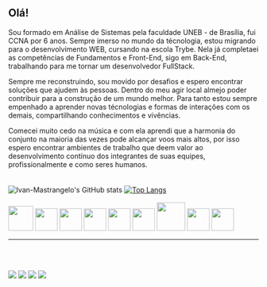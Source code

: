 ## Olá!

Sou formado em Análise de Sistemas pela faculdade UNEB - de Brasília, fui CCNA por 6 anos. Sempre imerso no mundo da técnologia, estou migrando para o desenvolvimento WEB, cursando na escola Trybe. Nela já completaei as competências de Fundamentos e Front-End, sigo em Back-End, trabalhando para me tornar um desenvolvedor FullStack.

Sempre me reconstruindo, sou movido por desafios e espero encontrar soluções que ajudem às pessoas. Dentro do meu agir local almejo poder contribuir para a construção de um mundo melhor. Para tanto estou sempre empenhado a aprender novas técnologias e formas de interações com os demais, compartilhando conhecimentos e vivências.

Comecei muito cedo na música e com ela aprendi que a harmonia do conjunto na maioria das vezes pode alcançar voos mais altos, por isso espero encontrar ambientes de trabalho que deem valor ao desenvolvimento contínuo dos integrantes de suas equipes, profissionalmente e como seres humanos. 
<br/>
<br/>
<br/>
![Ivan-Mastrangelo's GitHub stats](https://github-readme-stats.vercel.app/api?username=Ivan-Mastrangelo&show_icons=true&theme=tokyonight) [![Top Langs](https://github-readme-stats.vercel.app/api/top-langs/?username=Ivan-Mastrangelo&layout=compact&theme=tokyonight)](https://github.com/Ivan-Mastrangelo/github-readme-stats)
<br/>
<br/>
<img src="https://cdn.jsdelivr.net/gh/devicons/devicon/icons/git/git-original-wordmark.svg" width=50px /> <img src="https://cdn.jsdelivr.net/gh/devicons/devicon/icons/html5/html5-original.svg" width=45px /> <img src="https://cdn.jsdelivr.net/gh/devicons/devicon/icons/css3/css3-original.svg" width=45px />  <img src="https://cdn.jsdelivr.net/gh/devicons/devicon/icons/javascript/javascript-original.svg" width=45px /> <img src="https://cdn.jsdelivr.net/gh/devicons/devicon/icons/react/react-original.svg" width=45px /> <img src="https://cdn.jsdelivr.net/gh/devicons/devicon/icons/redux/redux-original.svg" width=45px /> <img src="https://cdn.jsdelivr.net/gh/devicons/devicon/icons/docker/docker-original.svg" width=57px /> <img src="https://cdn.jsdelivr.net/gh/devicons/devicon/icons/mysql/mysql-original.svg" width=45px /> <img src="https://cdn.jsdelivr.net/gh/devicons/devicon/icons/nodejs/nodejs-original.svg" width=45px />     

-------------------------------------------------------------------------------------------------------------------------------------------------------------
<br/>
<br/>

[<img src="https://img.shields.io/badge/linkedin-%230077B5.svg?&style=for-the-badge&logo=linkedin&logoColor=white" />](https://www.linkedin.com/in/ivan-mastrangelo-dias/) [<img src="https://img.shields.io/badge/twitter-%231DA1F2.svg?&style=for-the-badge&logo=twitter&logoColor=white" />](https://twitter.com/MastrangeloDias) [<img src = "https://img.shields.io/badge/instagram-%23E4405F.svg?&style=for-the-badge&logo=instagram&logoColor=white">](https://www.instagram.com/masttrangelodias) [<img src="https://img.shields.io/badge/Gmail-D14836?style=for-the-badge&logo=gmail&logoColor=white" />](mailto:masttrangello@gmail.com)
